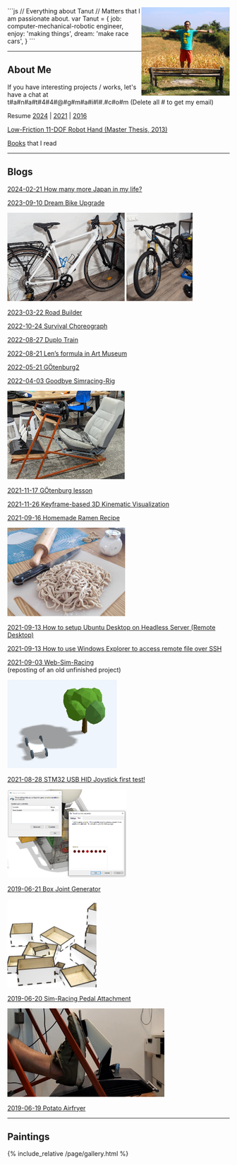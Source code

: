<img src="/image/tanut.jpg" alt="tanut" height="200" style="float: right"/>
```js
// Everything about Tanut 
// Matters that I am passionate about.
var Tanut = { 
    job: computer-mechanical-robotic engineer,
    enjoy: 'making things',
    dream: 'make race cars',
}
```

---

## About Me

If you have interesting projects / works, let's have a chat at t#a#n#a#t#4#4#@#g#m#a#i#l#.#c#o#m (Delete all # to get my email)

Resume [2024](/assets/resume2024_5.pdf) | [2021](/assets/TanutPresentation_210803.pdf) | [2016](/assets/resume2021_6.pdf')

[Low-Friction 11-DOF Robot Hand (Master Thesis, 2013)](/assets/master_thesis.pdf)

[Books](/post/booksiread) that I read

---

## Blogs

[2024-02-21 How many more Japan in my life?](/post/2024-02-21-how-many-more-japan)

[2023-09-10 Dream Bike Upgrade](/post/2023-09-10-dream-bike-upgrade)

<img src="/image/bicycle/road/after.jpg" height="200"/>
<img src="/image/bicycle/mtb/after.jpg" height="200"/>

[2023-03-22 Road Builder](/assets/road-builder/index.html)

[2022-10-24 Survival Choreograph](/post/2022-10-24-survival-choreograph)

[2022-08-27 Duplo Train](/post/2022-08-27-duplo-train)

[2022-08-21 Len’s formula in Art Museum](/post/2022-08-21-lens-formula-in-art-museum)

[2022-05-21 GÖtenburg2](/post/2022-05-21-gotenborg)

[2022-04-03 Goodbye Simracing-Rig](/post/2022-04-03-goodbye-simracing-rig)

<img src="/image/simrig4.jpg" height="200"/>

[2021-11-17 GÖtenburg lesson](/post/2021-11-17-gotenborg)

[2021-11-26 Keyframe-based 3D Kinematic Visualization](/assets/3d-kinematic-visualization/index.html)

[2021-09-16 Homemade Ramen Recipe](/post/ramen-recipe)

<img src="/image/ramen.jpg" height="200"/>

[2021-09-13 How to setup Ubuntu Desktop on Headless Server (Remote Desktop)](/post/2021-09-13-ubuntu-desktop-on-headless-server)

[2021-09-13 How to use Windows Explorer to access remote file over SSH
](/post/2021-09-13-wsl2-sshfs)

[2021-09-03 Web-Sim-Racing](/assets/web-sim-racing/index.html) <br/>
(reposting of an old unfinished project)

<img src="/assets/web-sim-racing/images/200722.PNG" height="200"/>

[2021-08-28 STM32 USB HID Joystick first test!](/post/2021-08-28-stm32-usb-joystick)

<img src="/image/210828usbjoystickdevice.png" height="200"/>

[2019-06-21 Box Joint Generator](/post/2019-06-21-box-joint-generator)

<img src="/image/boxbox.png" height="200"/>

[2019-06-20 Sim-Racing Pedal Attachment](/post/2019-06-20-simracing-pedal-attachment)

<img src="/image/thrustmaster-pedal-after.jpg" height="200"/>

[2019-06-19 Potato Airfryer](/post/2019-06-19-potato-airfryer)

---

## Paintings

{% include_relative /page/gallery.html %}
